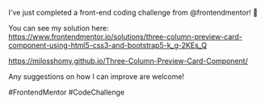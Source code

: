 I've just completed a front-end coding challenge from @frontendmentor! 🎉

You can see my solution here: https://www.frontendmentor.io/solutions/three-column-preview-card-component-using-html5-css3-and-bootstrap5-k_g-2KEs_Q

https://milosshomy.github.io/Three-Column-Preview-Card-Component/

Any suggestions on how I can improve are welcome!

#FrontendMentor #CodeChallenge
